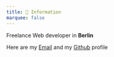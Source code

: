 ```yaml
---
title: 📝 Information
marquee: false
---
```


Freelance Web developer in **Berlin**

Here are my [Email](mailto:nogues.loic@gmail.com) and my [Github](https://github.com/m0g) profile</p>